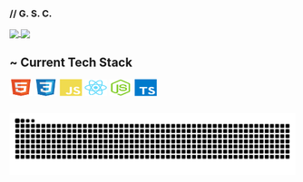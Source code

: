 ### // G. S. C.

<a href="https://github.com/gsoarescosta">
  <img align="center" src="https://github-readme-stats.vercel.app/api?username=gsoarescosta&show_icons=true&theme=tokyonight" />
</a>

<a href="https://github.com/gsoarescosta?tab=repositories">
  <img align="center" src="https://github-readme-stats.vercel.app/api/top-langs/?username=gsoarescosta&theme=tokyonight&layout=compact" />
</a>

## ~ Current Tech Stack 
<div style="display: inline_block">
  <img align="center" alt="Gaba-HTML" height="30" width="40" src="https://raw.githubusercontent.com/devicons/devicon/master/icons/html5/html5-original.svg">
  <img align="center" alt="Gaba-CSS" height="30" width="40" src="https://raw.githubusercontent.com/devicons/devicon/master/icons/css3/css3-original.svg">
  <img align="center" alt="Gaba-Js" height="30" width="40" src="https://raw.githubusercontent.com/devicons/devicon/master/icons/javascript/javascript-plain.svg">
  <img align="center" alt="Gaba-ReactJS" height="30" width="40" src="https://raw.githubusercontent.com/devicons/devicon/master/icons/react/react-original.svg">
  <img align="center" alt="Gaba-NodeJS" height="30" width="40" src="https://raw.githubusercontent.com/devicons/devicon/master/icons/nodejs/nodejs-original.svg">
  <img align="center" alt="Gaba-Typescript" height="30" width="40" src="https://raw.githubusercontent.com/devicons/devicon/master/icons/typescript/typescript-plain.svg">
</div>

##

![Snake Animation](https://github.com/gsoarescosta/gsoarescosta/blob/output/github-contribution-grid-snake.svg)
